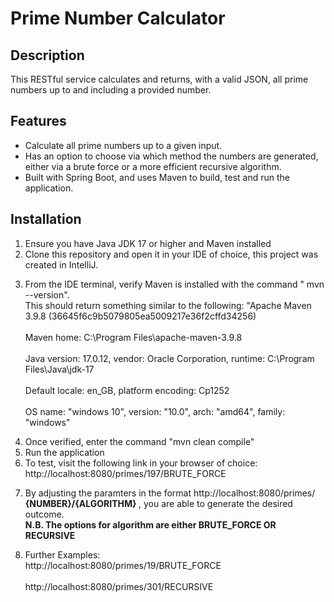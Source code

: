 

# Prime Number Calculator

## Description
This RESTful service calculates and returns, with a valid JSON, all prime numbers up to and including a provided number.  

## Features
- Calculate all prime numbers up to a given input.
- Has an option to choose via which method the numbers are generated, either via a brute force or a more efficient recursive algorithm.
- Built with Spring Boot, and uses Maven to build, test and run the application.

## Installation
1. Ensure you have Java JDK 17 or higher and Maven installed
2. Clone this repository and open it in your IDE of choice, this project was created in IntelliJ.
3. <p>From the IDE terminal, verify Maven is installed with the command " mvn --version". <br> This should return something similar to the following: "Apache Maven 3.9.8 (36645f6c9b5079805ea5009217e36f2cffd34256) </br>
    <br>Maven home: C:\Program Files\apache-maven-3.9.8</br>
    <br>Java version: 17.0.12, vendor: Oracle Corporation, runtime: C:\Program Files\Java\jdk-17</br>
    <br>Default locale: en_GB, platform encoding: Cp1252</br>
    <br>OS name: "windows 10", version: "10.0", arch: "amd64", family: "windows"</br></p>
4. Once verified, enter the command "mvn clean compile"
5. Run the application
6. To test, visit the following link in your browser of choice: http://localhost:8080/primes/197/BRUTE_FORCE
7. <p>By adjusting the paramters in the format http://localhost:8080/primes/ <b>{NUMBER}/{ALGORITHM} </b>, you are able to generate the desired outcome. <br><b>N.B. The options for algorithm are either BRUTE_FORCE OR RECURSIVE</b><br></p>
8. <p>Further Examples:  <br>http://localhost:8080/primes/19/BRUTE_FORCE</br><br>http://localhost:8080/primes/301/RECURSIVE</br></p>
   
